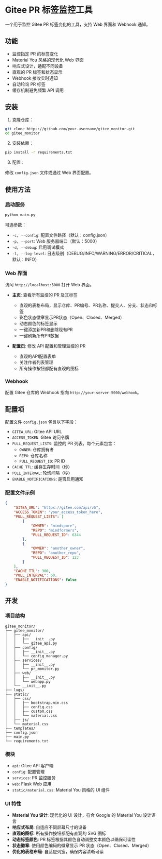 # Gitee PR 标签监控工具

一个用于监控 Gitee PR 标签变化的工具，支持 Web 界面和 Webhook 通知。

## 功能

- 监控指定 PR 的标签变化
- Material You 风格的现代化 Web 界面
- 响应式设计，适配不同设备
- 直观的 PR 标签和状态显示
- Webhook 接收实时通知
- 自动轮询 PR 标签
- 缓存机制避免频繁 API 调用

## 安装

1. 克隆仓库：

```bash
git clone https://github.com/your-username/gitee_monitor.git
cd gitee_monitor
```

2. 安装依赖：

```bash
pip install -r requirements.txt
```

3. 配置：

修改 `config.json` 文件或通过 Web 界面配置。

## 使用方法

### 启动服务

```bash
python main.py
```

可选参数：
- `-c, --config`: 配置文件路径（默认：config.json）
- `-p, --port`: Web 服务器端口（默认：5000）
- `-d, --debug`: 启用调试模式
- `-l, --log-level`: 日志级别（DEBUG/INFO/WARNING/ERROR/CRITICAL，默认：INFO）

### Web 界面

访问 `http://localhost:5000` 打开 Web 界面。

- **主页**: 查看所有监控的 PR 及其标签
  - 直观的表格布局，显示仓库、PR编号、PR名称、提交人、分支、状态和标签
  - 彩色状态徽章显示PR状态（Open、Closed、Merged）
  - 动态颜色的标签显示
  - 一键添加新PR和删除现有PR
  - 一键刷新所有PR数据

- **配置页**: 修改 API 配置和管理监控的 PR
  - 直观的API配置表单
  - 关注作者列表管理
  - 所有操作按钮都配有直观的图标

### Webhook

配置 Gitee 仓库的 Webhook 指向 `http://your-server:5000/webhook`。

## 配置项

配置文件 `config.json` 包含以下字段：

- `GITEA_URL`: Gitee API URL
- `ACCESS_TOKEN`: Gitee 访问令牌
- `PULL_REQUEST_LISTS`: 监控的 PR 列表，每个元素包含：
  - `OWNER`: 仓库拥有者
  - `REPO`: 仓库名称
  - `PULL_REQUEST_ID`: PR ID
- `CACHE_TTL`: 缓存生存时间（秒）
- `POLL_INTERVAL`: 轮询间隔（秒）
- `ENABLE_NOTIFICATIONS`: 是否启用通知

### 配置文件示例

```json
{
    "GITEA_URL": "https://gitee.com/api/v5",
    "ACCESS_TOKEN": "your_access_token_here",
    "PULL_REQUEST_LISTS": [
        {
            "OWNER": "mindspore",
            "REPO": "mindformers",
            "PULL_REQUEST_ID": 6344
        },
        {
            "OWNER": "another_owner",
            "REPO": "another_repo",
            "PULL_REQUEST_ID": 123
        }
    ],
    "CACHE_TTL": 300,
    "POLL_INTERVAL": 60,
    "ENABLE_NOTIFICATIONS": false
}
```

## 开发

### 项目结构

```
gitee_monitor/
├── gitee_monitor/
│   ├── api/
│   │   ├── __init__.py
│   │   └── gitee_api.py
│   ├── config/
│   │   ├── __init__.py
│   │   └── config_manager.py
│   ├── services/
│   │   ├── __init__.py
│   │   └── pr_monitor.py
│   ├── web/
│   │   ├── __init__.py
│   │   └── webapp.py
│   └── __init__.py
├── logs/
├── static/
│   ├── css/
│   │   ├── bootstrap.min.css
│   │   ├── config.css
│   │   ├── custom.css
│   │   └── material.css
│   ├── js/
│   └── material.css
├── templates/
├── config.json
├── main.py
└── requirements.txt
```

### 模块

- `api`: Gitee API 客户端
- `config`: 配置管理
- `services`: PR 监控服务
- `web`: Flask Web 应用
- `static/material.css`: Material You 风格的 UI 组件

### UI 特性

- **Material You 设计**: 现代化的 UI 设计，符合 Google 的 Material You 设计语言
- **响应式布局**: 自适应不同屏幕尺寸的设备
- **直观的图标**: 所有操作按钮都配有直观的 SVG 图标
- **动态标签颜色**: PR 标签根据其颜色自动调整文本颜色以确保可读性
- **状态徽章**: 使用颜色编码的徽章显示 PR 状态（Open、Closed、Merged）
- **优化的表格布局**: 自适应列宽，确保内容清晰可读
